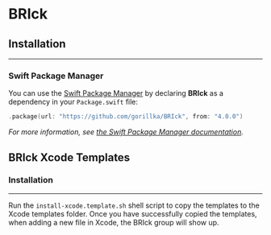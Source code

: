 # BRIck

## Installation
---

### Swift Package Manager

You can use the [Swift Package Manager](https://github.com/apple/swift-package-manager) by declaring **BRIck** as a dependency in your `Package.swift` file:

```swift
.package(url: "https://github.com/gorillka/BRIck", from: "4.0.0")
```

*For more information, see [the Swift Package Manager documentation](https://github.com/apple/swift-package-manager/tree/master/Documentation).*


## BRIck Xcode Templates

### Installation
---

Run the `install-xcode.template.sh` shell script to copy the templates to the Xcode templates folder. Once you have successfully copied the templates, when adding a new file in Xcode, the BRIck group will show up.
